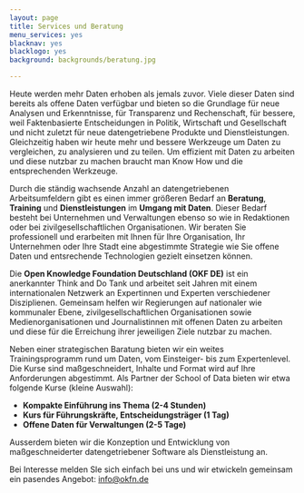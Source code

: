 ```yaml
---
layout: page
title: Services und Beratung
menu_services: yes
blacknav: yes
blacklogo: yes
background: backgrounds/beratung.jpg

---
```

Heute werden mehr Daten erhoben als jemals zuvor. Viele dieser Daten sind bereits als offene Daten verfügbar und bieten so die Grundlage für neue Analysen und Erkenntnisse, für Transparenz und Rechenschaft, für bessere, weil Faktenbasierte Entscheidungen in Politik, Wirtschaft und Gesellschaft und nicht zuletzt für neue datengetriebene Produkte und Dienstleistungen. Gleichzeitig haben wir heute mehr und bessere Werkzeuge um Daten zu vergleichen, zu analysieren und zu teilen. Um effizient mit Daten zu arbeiten und diese nutzbar zu machen braucht man Know How und die entsprechenden Werkzeuge. 

Durch die ständig wachsende Anzahl an datengetriebenen Arbeitsumfeldern gibt es einen immer größeren Bedarf an **Beratung**, **Training** und **Dienstleistungen** im **Umgang mit Daten**. Dieser Bedarf besteht bei Unternehmen und Verwaltungen ebenso so wie in Redaktionen oder bei zivilgesellschaftlichen Organisationen. Wir beraten Sie professionell und erarbeiten mit Ihnen für Ihre Organisation, Ihr Unternehmen oder Ihre Stadt eine abgestimmte Strategie wie Sie offene Daten und entsrechende Technologien gezielt einsetzen können.

Die **Open Knowledge Foundation Deutschland (OKF DE)** ist ein anerkannter Think and Do Tank und arbeitet seit Jahren mit einem internationalen Netzwerk an Expertinnen und Experten verschiedener Disziplienen. Gemeinsam helfen wir Regierungen auf nationaler wie kommunaler Ebene, zivilgesellschaftlichen Organisationen sowie Medienorganisationen und Journalistinnen mit offenen Daten zu arbeiten und diese für die Erreichung ihrer jeweiligen Ziele nutzbar zu machen.

Neben einer strategischen Baratung bieten wir ein weites Trainingsprogramm rund um Daten, vom Einsteiger- bis zum Expertenlevel. Die Kurse sind maßgeschneidert, Inhalte und Format wird auf Ihre Anforderungen abgestimmt. Als Partner der School of Data bieten wir etwa folgende Kurse (kleine Auswahl):

* **Kompakte Einführung ins Thema (2-4 Stunden)**
* **Kurs für Führungskräfte, Entscheidungsträger (1 Tag)**
* **Offene Daten für Verwaltungen (2-5 Tage)**

Ausserdem bieten wir die Konzeption und Entwicklung von maßgeschneiderter datengetriebener Software als Dienstleistung an.  

Bei Interesse melden SIe sich einfach bei uns und wir etwickeln gemeinsam ein pasendes Angebot: [info@okfn.de](mailto:info@okfn.de)


<!--         
 Die Open Knowledge Foundation Deutschland (OKF DE) arbeitet gemeinsam mit Experten an der Öffnung von Daten und Wissen sowie an der Analyse und der Aufbereitung offener Inhalte. Die OKF DE fungiert dabei als einer der größten zivilgesellschaftlichen Ansprechpartner bei den Themen offenes Wissen und offene Daten in Deutschland.

Durch die ständig wachsende Anzahl an datengetriebenen Arbeitsumfeldern gibt es einen immer größeren Bedarf an Beratung und Dienstleistungen im Umgang mit Daten. Dieser Bedarf besteht bei Unternehmen und Verwaltungen ebenso so wie in Redaktionen oder bei zivilgesellschaftlichen Organisationen.

Deshalb bieten wir in Zusammenarbeit mit anderen Organisationen Dienstleistungen rund um die Arbeit mit Daten und Wissen an.

Aktuell unterstützen wir Sie mit drei Kursen:

* Kompakte Einführung ins Thema (1/2 Tag)
* Kurs für Führungskräfte, Entscheidungsträger (1 Tag)
* Offene Daten für Verwaltungen (2 Tage)

Diese Angebote werden ständig mit mehreren Partnern (u.a. für öffentliche Verwaltungen) weiterentwickelt. Wir leisten damit einen direkten Beitrag zur Digitalen Agenda und dem deutschen Aktionsplans für die Open-Data-Charta.

Bitte setzen Sie sich mit uns in Verbindung, wenn Sie Fragen zu diesen Kursen haben oder mit uns über ein speziell für Sie entwickeltes Weiterbildungsprogramm sprechen möchten. Ebenso können wir Sie als Kommune oder Unternehmen bei Ihrer Strategie beraten oder Sie konkret in technischen Fragen unterstützen.

Projektleiter: [Michael Hörz](mailto:training@okfn.de)

___

## Einführungskurs (1/2 Tag)

### Für wen?

Worum geht es bei offenen Daten? Wir vermitteln Ihnen einen kompakten Überblick. Dieser Kurs bietet sich etwa für Teams oder Einzelpersonen an, die in Zukunft mit offenen Daten befasst sind.

### Inhalte

Wir erklären Ihnen, worum es grundsätzlich beim Zukunftsthema offene Daten geht: Was offene Daten von anderen unterscheidet, warum Institutionen Daten öffnen sollten, worin die Vorteile und Chancen liegen, und natürlich was Sie formal bei offenen Daten erfüllen müssen oder wie Sie ein Projekt starten können.

## Offene Daten für Entscheider (1 Tag)

### Für wen?

In allen Bereichen werden mehr Daten zur Verfügung stehen und genutzt werden. Das erfordert strategische und praktische Entscheidungen. Diese müssen auch Führungskräfte in Unternehmen, Verwaltungen und Politik treffen. Sie werden präzise informiert, wie sie künftig Daten bereitstellen können und wie sich das am besten rechtlich und organisatorisch umsetzen lässt.

### Inhalte

Sie erfahren, wie hoch die Kosten und daraus entstehender Nutzen sind, lernen Ihren künftigen Bedarf an Arbeitskräften einzuschätzen, wie hoch der Aufwand für welche Datenmengen ist, welche Infrastruktur Sie benötigen, wie sie strategisch beim veröffentlichen der Daten vorgehen sollten, mit wem Kooperationen sinnvoll sein können und wie sich offene Daten auf den internen und externen Informationsfluss auswirken.

## Offene Daten für Verwaltungen (2 Tage)

### Für wen?

Dieser Kurs richtet sich an nicht-technische Mitarbeiter, die in der künftigen Praxis mit offenen Daten arbeiten sollen. Solche Aktivitäten umfassen in der Regel das Erarbeiten und Umsetzen einer Open-Data-Strategie, die Konzeption und das Starten eines Open-Data-Portals, die Koordination von Veröffentlichungsprozessen, das Vorbereiten von Daten zur Veröffentlichung und das Fördern der Daten-Weiterverwendung.

### Inhalte

Sie erfahren anhand erfolgreicher Praxisbeispiele, was offene Daten sind und wer von diesen Daten profitiert. Wir zeigen Ihnen, wie sie den Daten-Bedarf innerhalb und außerhalb Ihrer ermitteln. Daraus bekommen Sie Empfehlungen, welche Daten wesentlich sind und wie sie diese veröffentlichen. Der zweite Tag ist vor allem auf eine praktische Vertiefung ausgerichtet. -->
